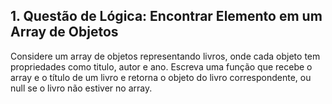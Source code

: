 ## 1. Questão de Lógica: Encontrar Elemento em um Array de Objetos

Considere um array de objetos representando livros, onde cada objeto tem
propriedades como titulo, autor e ano. Escreva uma função que recebe o array e o
título de um livro e retorna o objeto do livro correspondente, ou null se o livro
não estiver no array.